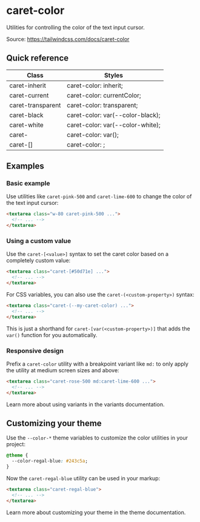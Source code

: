 # caret-color

Utilities for controlling the color of the text input cursor.

Source: https://tailwindcss.com/docs/caret-color

## Quick reference

| Class               | Styles                            |
|---------------------|-----------------------------------|
| caret-inherit       | caret-color: inherit;             |
| caret-current       | caret-color: currentColor;        |
| caret-transparent   | caret-color: transparent;         |
| caret-black         | caret-color: var(--color-black);  |
| caret-white         | caret-color: var(--color-white);  |
| caret-<custom-property> | caret-color: var(<custom-property>); |
| caret-\[<value>\]   | caret-color: <value>;             |

## Examples

### Basic example

Use utilities like `caret-pink-500` and `caret-lime-600` to change the color of the text input cursor:

```html
<textarea class="w-80 caret-pink-500 ...">
  <!-- ... -->
</textarea>
```

### Using a custom value

Use the `caret-[<value>]` syntax to set the caret color based on a completely custom value:

```html
<textarea class="caret-[#50d71e] ...">
  <!-- ... -->
</textarea>
```

For CSS variables, you can also use the `caret-(<custom-property>)` syntax:

```html
<textarea class="caret-(--my-caret-color) ...">
  <!-- ... -->
</textarea>
```

This is just a shorthand for `caret-[var(<custom-property>)]` that adds the `var()` function for you automatically.

### Responsive design

Prefix a `caret-color` utility with a breakpoint variant like `md:` to only apply the utility at medium screen sizes and above:

```html
<textarea class="caret-rose-500 md:caret-lime-600 ...">
  <!-- ... -->
</textarea>
```

Learn more about using variants in the variants documentation.

## Customizing your theme

Use the `--color-*` theme variables to customize the color utilities in your project:

```css
@theme {
  --color-regal-blue: #243c5a;
}
```

Now the `caret-regal-blue` utility can be used in your markup:

```html
<textarea class="caret-regal-blue">
  <!-- ... -->
</textarea>
```

Learn more about customizing your theme in the theme documentation.
